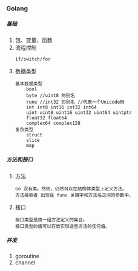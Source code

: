 ### Golang

##### 基础
1. 包、变量、函数
2. 流程控制
    ```
    if/switch/for
    ```
3. 数据类型
    ```
    基本数据类型
        bool
        byte //uint8 的别名
        rune //int32 的别名 //代表一个Unicode码
        int int8 int16 int32 int64
        uint uint8 uint16 uint32 uint64 uintptr
        float32 float64
        complex64 complex128
    复杂类型
        struct
        slice
        map
    ```

##### 方法和接口
1. 方法
    ```
    Go 没有类。然而，仍然可以在结构体类型上定义方法。
    方法接收者 出现在 func 关键字和方法名之间的参数中。
    ```
2. 接口
    ```
    接口类型是由一组方法定义的集合。
    接口类型的值可以存放实现这些方法的任何值。
    ```

##### 并发
1. goroutine
2. channel
